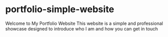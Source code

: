 # portfolio-simple-website
Welcome to My Portfolio Website  This website is a simple and professional showcase designed to introduce who I am and how you can get in touch
